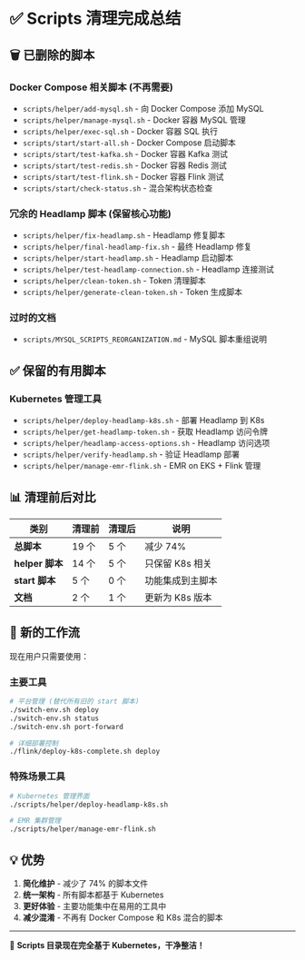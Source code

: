 # ✅ Scripts 清理完成总结

## 🗑️ 已删除的脚本

### Docker Compose 相关脚本 (不再需要)
- `scripts/helper/add-mysql.sh` - 向 Docker Compose 添加 MySQL
- `scripts/helper/manage-mysql.sh` - Docker 容器 MySQL 管理
- `scripts/helper/exec-sql.sh` - Docker 容器 SQL 执行
- `scripts/start/start-all.sh` - Docker Compose 启动脚本
- `scripts/start/test-kafka.sh` - Docker 容器 Kafka 测试
- `scripts/start/test-redis.sh` - Docker 容器 Redis 测试  
- `scripts/start/test-flink.sh` - Docker 容器 Flink 测试
- `scripts/start/check-status.sh` - 混合架构状态检查

### 冗余的 Headlamp 脚本 (保留核心功能)
- `scripts/helper/fix-headlamp.sh` - Headlamp 修复脚本
- `scripts/helper/final-headlamp-fix.sh` - 最终 Headlamp 修复
- `scripts/helper/start-headlamp.sh` - Headlamp 启动脚本
- `scripts/helper/test-headlamp-connection.sh` - Headlamp 连接测试
- `scripts/helper/clean-token.sh` - Token 清理脚本
- `scripts/helper/generate-clean-token.sh` - Token 生成脚本

### 过时的文档
- `scripts/MYSQL_SCRIPTS_REORGANIZATION.md` - MySQL 脚本重组说明

## ✅ 保留的有用脚本

### Kubernetes 管理工具
- `scripts/helper/deploy-headlamp-k8s.sh` - 部署 Headlamp 到 K8s
- `scripts/helper/get-headlamp-token.sh` - 获取 Headlamp 访问令牌
- `scripts/helper/headlamp-access-options.sh` - Headlamp 访问选项
- `scripts/helper/verify-headlamp.sh` - 验证 Headlamp 部署
- `scripts/helper/manage-emr-flink.sh` - EMR on EKS + Flink 管理

## 📊 清理前后对比

| 类别            | 清理前 | 清理后 | 说明             |
| --------------- | ------ | ------ | ---------------- |
| **总脚本**      | 19 个  | 5 个   | 减少 74%         |
| **helper 脚本** | 14 个  | 5 个   | 只保留 K8s 相关  |
| **start 脚本**  | 5 个   | 0 个   | 功能集成到主脚本 |
| **文档**        | 2 个   | 1 个   | 更新为 K8s 版本  |

## 🚀 新的工作流

现在用户只需要使用：

### 主要工具
```bash
# 平台管理 (替代所有旧的 start 脚本)
./switch-env.sh deploy
./switch-env.sh status
./switch-env.sh port-forward

# 详细部署控制
./flink/deploy-k8s-complete.sh deploy
```

### 特殊场景工具  
```bash
# Kubernetes 管理界面
./scripts/helper/deploy-headlamp-k8s.sh

# EMR 集群管理
./scripts/helper/manage-emr-flink.sh
```

## 💡 优势

1. **简化维护** - 减少了 74% 的脚本文件
2. **统一架构** - 所有脚本都基于 Kubernetes
3. **更好体验** - 主要功能集中在易用的工具中
4. **减少混淆** - 不再有 Docker Compose 和 K8s 混合的脚本

---

🎉 **Scripts 目录现在完全基于 Kubernetes，干净整洁！**